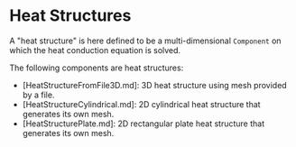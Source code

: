 # Heat Structures

A "heat structure" is here defined to be a multi-dimensional `Component` on which the
heat conduction equation is solved.

The following components are heat structures:

- [HeatStructureFromFile3D.md]: 3D heat structure using mesh provided by a file.
- [HeatStructureCylindrical.md]: 2D cylindrical heat structure that generates its own mesh.
- [HeatStructurePlate.md]: 2D rectangular plate heat structure that generates its own mesh.
